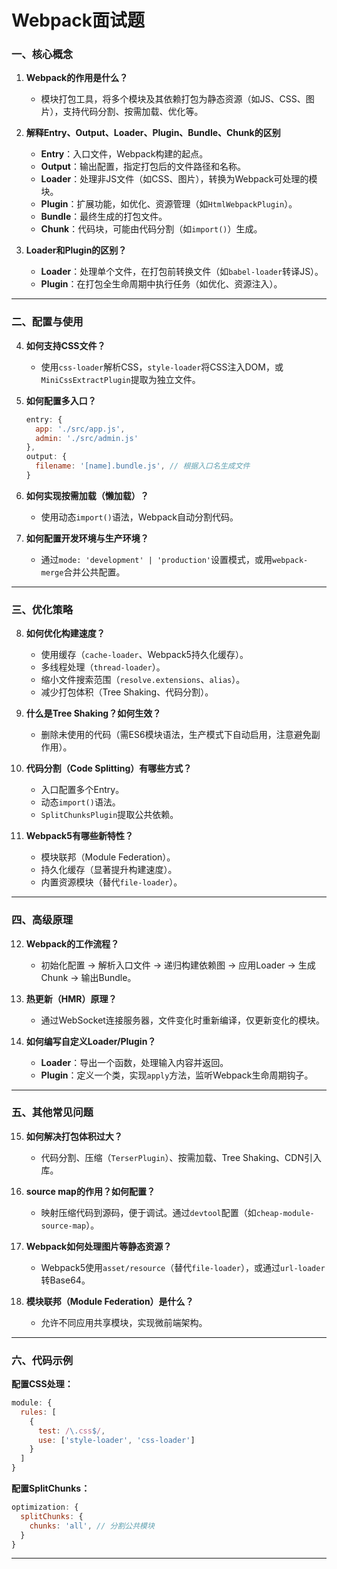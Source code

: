 # Webpack面试题

### **一、核心概念**
1. **Webpack的作用是什么？**  
   - 模块打包工具，将多个模块及其依赖打包为静态资源（如JS、CSS、图片），支持代码分割、按需加载、优化等。

2. **解释Entry、Output、Loader、Plugin、Bundle、Chunk的区别**  
   - **Entry**：入口文件，Webpack构建的起点。  
   - **Output**：输出配置，指定打包后的文件路径和名称。  
   - **Loader**：处理非JS文件（如CSS、图片），转换为Webpack可处理的模块。  
   - **Plugin**：扩展功能，如优化、资源管理（如`HtmlWebpackPlugin`）。  
   - **Bundle**：最终生成的打包文件。  
   - **Chunk**：代码块，可能由代码分割（如`import()`）生成。

3. **Loader和Plugin的区别？**  
   - **Loader**：处理单个文件，在打包前转换文件（如`babel-loader`转译JS）。  
   - **Plugin**：在打包全生命周期中执行任务（如优化、资源注入）。

---

### **二、配置与使用**
4. **如何支持CSS文件？**  
   - 使用`css-loader`解析CSS，`style-loader`将CSS注入DOM，或`MiniCssExtractPlugin`提取为独立文件。

5. **如何配置多入口？**  
   ```javascript
   entry: {
     app: './src/app.js',
     admin: './src/admin.js'
   },
   output: {
     filename: '[name].bundle.js', // 根据入口名生成文件
   }
   ```

6. **如何实现按需加载（懒加载）？**  
   - 使用动态`import()`语法，Webpack自动分割代码。

7. **如何配置开发环境与生产环境？**  
   - 通过`mode: 'development' | 'production'`设置模式，或用`webpack-merge`合并公共配置。

---

### **三、优化策略**
8. **如何优化构建速度？**  
   - 使用缓存（`cache-loader`、Webpack5持久化缓存）。  
   - 多线程处理（`thread-loader`）。  
   - 缩小文件搜索范围（`resolve.extensions`、`alias`）。  
   - 减少打包体积（Tree Shaking、代码分割）。

9. **什么是Tree Shaking？如何生效？**  
   - 删除未使用的代码（需ES6模块语法，生产模式下自动启用，注意避免副作用）。

10. **代码分割（Code Splitting）有哪些方式？**  
    - 入口配置多个Entry。  
    - 动态`import()`语法。  
    - `SplitChunksPlugin`提取公共依赖。

11. **Webpack5有哪些新特性？**  
    - 模块联邦（Module Federation）。  
    - 持久化缓存（显著提升构建速度）。  
    - 内置资源模块（替代`file-loader`）。

---

### **四、高级原理**
12. **Webpack的工作流程？**  
    - 初始化配置 → 解析入口文件 → 递归构建依赖图 → 应用Loader → 生成Chunk → 输出Bundle。

13. **热更新（HMR）原理？**  
    - 通过WebSocket连接服务器，文件变化时重新编译，仅更新变化的模块。

14. **如何编写自定义Loader/Plugin？**  
    - **Loader**：导出一个函数，处理输入内容并返回。  
    - **Plugin**：定义一个类，实现`apply`方法，监听Webpack生命周期钩子。

---

### **五、其他常见问题**
15. **如何解决打包体积过大？**  
    - 代码分割、压缩（`TerserPlugin`）、按需加载、Tree Shaking、CDN引入库。

16. **source map的作用？如何配置？**  
    - 映射压缩代码到源码，便于调试。通过`devtool`配置（如`cheap-module-source-map`）。

17. **Webpack如何处理图片等静态资源？**  
    - Webpack5使用`asset/resource`（替代`file-loader`），或通过`url-loader`转Base64。

18. **模块联邦（Module Federation）是什么？**  
    - 允许不同应用共享模块，实现微前端架构。

---

### **六、代码示例**
**配置CSS处理：**
```javascript
module: {
  rules: [
    {
      test: /\.css$/,
      use: ['style-loader', 'css-loader']
    }
  ]
}
```

**配置SplitChunks：**
```javascript
optimization: {
  splitChunks: {
    chunks: 'all', // 分割公共模块
  }
}
```

---
